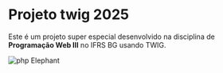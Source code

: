 # Projeto twig 2025
Este é um projeto super especial desenvolvido na disciplina de **Programação Web III** no IFRS BG usando TWIG.

![php Elephant](https://miro.medium.com/v2/da:true/resize:fit:400/0*s0XObhlSMIGEUT4-)
